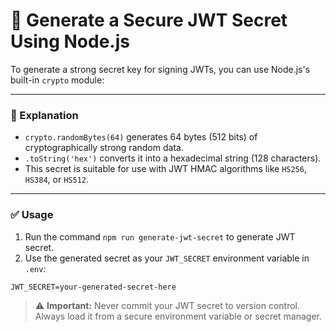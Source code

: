 # 🔐 Generate a Secure JWT Secret Using Node.js

To generate a strong secret key for signing JWTs, you can use Node.js's built-in `crypto` module:

---

### 📌 Explanation

- `crypto.randomBytes(64)` generates 64 bytes (512 bits) of cryptographically strong random data.
- `.toString('hex')` converts it into a hexadecimal string (128 characters).
- This secret is suitable for use with JWT HMAC algorithms like `HS256`, `HS384`, or `HS512`.

---

### ✅ Usage

1. Run the command `npm run generate-jwt-secret` to generate JWT secret.
2. Use the generated secret as your `JWT_SECRET` environment variable in `.env`:

```env
JWT_SECRET=your-generated-secret-here
```

> ⚠️ **Important:** Never commit your JWT secret to version control. Always load it from a secure environment variable or secret manager.
